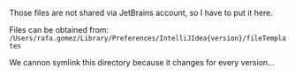 Those files are not shared via JetBrains account, so I have to put it here.

Files can be obtained from:
`/Users/rafa.gomez/Library/Preferences/IntelliJIdea{version}/fileTemplates`

We cannon symlink this directory because it changes for every version...
